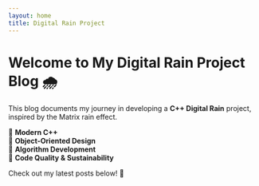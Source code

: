```yaml
---
layout: home
title: Digital Rain Project
---
```


# Welcome to My Digital Rain Project Blog 🌧

This blog documents my journey in developing a **C++ Digital Rain** project, inspired by the Matrix rain effect.

🔹 **Modern C++**  
🔹 **Object-Oriented Design**  
🔹 **Algorithm Development**  
🔹 **Code Quality & Sustainability**  

Check out my latest posts below! 🚀
